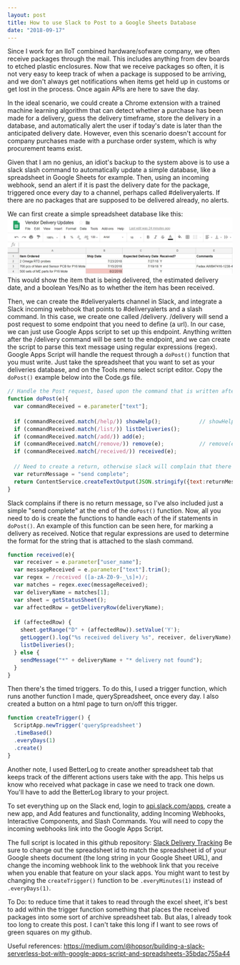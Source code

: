 ```yaml
---
layout: post
title: How to use Slack to Post to a Google Sheets Database
date: "2018-09-17"
---
```


Since I work for an IIoT combined hardware/sofware company, we often receive packages through the mail. This includes anything from dev boards to etched plastic enclosures. Now that we receive packages so often, it is not very easy to keep track of when a package is supposed to be arriving, and we don't always get notifications when items get held up in customs or get lost in the process. Once again APIs are here to save the day.

In the ideal scenario, we could create a Chrome extension with a trained machine learning algorithm that can detect whether a purchase has been made for a delivery, guess the delivery timeframe, store the delivery in a database, and automatically alert the user if today's date is later than the anticipated delivery date. However, even this scenario doesn't account for company purchases made with a purchase order system, which is why procurement teams exist.

Given that I am no genius, an idiot's backup to the system above is to use a slack slash command to automatically update a simple database, like a spreadsheet in Google Sheets for example. Then, using an incoming webhook, send an alert if it is past the delivery date for the package, triggered once every day to a channel, perhaps called #deliveryalerts. If there are no packages that are supposed to be delivered already, no alerts. 

We can first create a simple spreadsheet database like this: 
![vendor-spreadsheet](https://raw.githubusercontent.com/simjxu/simjxu.github.io/gh-pages/img/vendor_spreadsheet.jpg)
This would show the item that is being delivered, the estimated delivery date, and a boolean Yes/No as to whether the item has been received.

Then, we can create the #deliveryalerts channel in Slack, and integrate a Slack incoming webhook that points to #deliveryalerts and a slash command. In this case, we create one called /delivery. /delivery will send a post request to some endpoint that you need to define (a url). In our case, we can just use Google Apps script to set up this endpoint. Anything written after the /delivery command will be sent to the endpoint, and we can create the script to parse this text message using regular expressions (regex). Google Apps Script will handle the request through a `doPost()` function that you must write. Just take the spreadsheet that you want to set as your deliveries database, and on the Tools menu select script editor. Copy the `doPost()` example below into the Code.gs file.

```javascript
// Handle the Post request, based upon the command that is written after the slash command
function doPost(e){
  var commandReceived = e.parameter["text"];

  if (commandReceived.match(/help/)) showHelp();			// showHelp() is run when slack user types: /delivery help
  if (commandReceived.match(/list/)) listDeliveries();
  if (commandReceived.match(/add/)) add(e);
  if (commandReceived.match(/remove/)) remove(e);			// remove(e) is run after slack user types: /delivery remove someItem
  if (commandReceived.match(/received/)) received(e);
  
  // Need to create a return, otherwise slack will complain that there was no response created
  var returnMessage = "send complete";
  return ContentService.createTextOutput(JSON.stringify({text:returnMessage})).setMimeType(ContentService.MimeType.JSON);
}
```

Slack complains if there is no return message, so I've also included just a simple "send complete" at the end of the `doPost()` function. Now, all you need to do is create the functions to handle each of the if statements in `doPost()`. An example of this function can be seen here, for marking a delivery as received. Notice that regular expressions are used to determine the format for the string that is attached to the slash command.

~~~ javascript
function received(e){
  var receiver = e.parameter["user_name"];
  var messageReceived = e.parameter["text"].trim();
  var regex = /received ([a-zA-Z0-9-_\s]+)/;
  var matches = regex.exec(messageReceived);
  var deliveryName = matches[1];
  var sheet = getStatusSheet();
  var affectedRow = getDeliveryRow(deliveryName);
  
  if (affectedRow) {
    sheet.getRange("D" + (affectedRow)).setValue('Y');
    getLogger().log("%s received delivery %s", receiver, deliveryName);
    listDeliveries();
  } else {
    sendMessage("*" + deliveryName + "* delivery not found");
  }
}
~~~

Then there's the timed triggers. To do this, I used a trigger function, which runs another function I made, querySpreadsheet, once every day. I also created a button on a html page to turn on/off this trigger.
~~~ javascript
function createTrigger() {
  ScriptApp.newTrigger('querySpreadsheet')
  .timeBased()
  .everyDays(1)
  .create()
}
~~~

Another note, I used BetterLog to create another spreadsheet tab that keeps track of the different actions users take with the app. This helps us know who received what package in case we need to track one down. You'll have to add the BetterLog library to your project.

To set everything up on the Slack end, login to <a href="https://api.slack.com/apps">api.slack.com/apps</a>, create a new app, and Add features and functionality, adding Incoming Webhooks, Interactive Components, and Slash Commands. You will need to copy the incoming webhooks link into the Google Apps Script. 

The full script is located in this github repository: <a href="https://github.com/simjxu/google_apps_scripts/tree/master/Slack-Delivery-Tracking">Slack Delivery Tracking</a>  Be sure to change out the spreadsheet id to match the spreadsheet id of your Google sheets document (the long string in your Google Sheet URL), and change the incoming webhook link to the webhook link that you receive when you enable that feature on your slack apps. You might want to test by changing the `createTrigger()` function to be `.everyMinutes(1)` instead of `.everyDays(1)`.

To Do: to reduce time that it takes to read through the excel sheet, it's best to add within the trigger function something that places the received packages into some sort of archive spreadsheet tab. But alas, I already took too long to create this post. I can't take this long if I want to see rows of green squares on my github.

Useful references: https://medium.com/@hopsor/building-a-slack-serverless-bot-with-google-apps-script-and-spreadsheets-35bdac755a44
